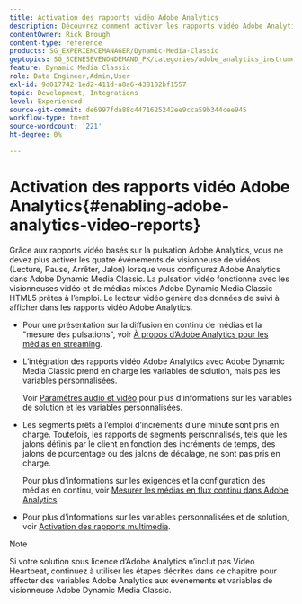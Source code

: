 ```yaml
---
title: Activation des rapports vidéo Adobe Analytics
description: Découvrez comment activer les rapports vidéo Adobe Analytics dans Adobe Dynamic Media Classic.
contentOwner: Rick Brough
content-type: reference
products: SG_EXPERIENCEMANAGER/Dynamic-Media-Classic
geptopics: SG_SCENESEVENONDEMAND_PK/categories/adobe_analytics_instrumentation_kit
feature: Dynamic Media Classic
role: Data Engineer,Admin,User
exl-id: 9d017742-1ed2-411d-a8a6-438102bf1557
topic: Development, Integrations
level: Experienced
source-git-commit: de6997fda88c4471625242ee9cca59b344cee945
workflow-type: tm+mt
source-wordcount: '221'
ht-degree: 0%

---
```


# Activation des rapports vidéo Adobe Analytics{#enabling-adobe-analytics-video-reports}

Grâce aux rapports vidéo basés sur la pulsation Adobe Analytics, vous ne devez plus activer les quatre événements de visionneuse de vidéos (Lecture, Pause, Arrêter, Jalon) lorsque vous configurez Adobe Analytics dans Adobe Dynamic Media Classic. La pulsation vidéo fonctionne avec les visionneuses vidéo et de médias mixtes Adobe Dynamic Media Classic HTML5 prêtes à l’emploi. Le lecteur vidéo génère des données de suivi à afficher dans les rapports vidéo Adobe Analytics.

* Pour une présentation sur la diffusion en continu de médias et la &quot;mesure des pulsations&quot;, voir [À propos d’Adobe Analytics pour les médias en streaming](https://experienceleague.adobe.com/fr/docs/media-analytics/using/media-overview).

* L’intégration des rapports vidéo Adobe Analytics avec Adobe Dynamic Media Classic prend en charge les variables de solution, mais pas les variables personnalisées.

  Voir [Paramètres audio et vidéo](https://experienceleague.adobe.com/fr/docs/media-analytics/using/implementation/variables/audio-video-parameters) pour plus d’informations sur les variables de solution et les variables personnalisées.

* Les segments prêts à l’emploi d’incréments d’une minute sont pris en charge. Toutefois, les rapports de segments personnalisés, tels que les jalons définis par le client en fonction des incréments de temps, des jalons de pourcentage ou des jalons de décalage, ne sont pas pris en charge.

  Pour plus d’informations sur les exigences et la configuration des médias en continu, voir [Mesurer les médias en flux continu dans Adobe Analytics](https://experienceleague.adobe.com/fr/docs/media-analytics/using/media-overview).

* Pour plus d’informations sur les variables personnalisées et de solution, voir [ Activation des rapports multimédia](https://experienceleague.adobe.com/fr/docs/media-analytics/using/media-reports/media-reports-enable#media-reports).

>[!NOTE]
>
>Si votre solution sous licence d’Adobe Analytics n’inclut pas Video Heartbeat, continuez à utiliser les étapes décrites dans ce chapitre pour affecter des variables Adobe Analytics aux événements et variables de visionneuse Adobe Dynamic Media Classic.
